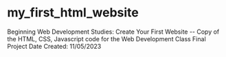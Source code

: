 # my_first_html_website
Beginning Web Development Studies: Create Your First Website -- Copy of the HTML, CSS, Javascript code for the Web Development Class Final Project
Date Created: 11/05/2023
